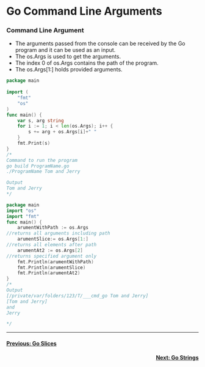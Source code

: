 # Go Command Line Arguments

### Command Line Argument

- The arguments passed from the console can be received by the Go program and it can be used as an input.
- The os.Args is used to get the arguments.
- The index 0 of os.Args contains the path of the program.
- The os.Args[1:] holds provided arguments.

```go
package main  
  
import (  
    "fmt"  
    "os"  
)  
func main() {  
    var s, arg string  
    for i := 1; i < len(os.Args); i++ {  
        s += arg + os.Args[i]+" "  
    }  
    fmt.Print(s)  
}
/* 
Command to run the program 
go build ProgramName.go  
./ProgramName Tom and Jerry

Output
Tom and Jerry
*/
```

```go
package main  
import "os"  
import "fmt"  
func main() {  
    arumentWithPath := os.Args 
//returns all arguments including path  
    arumentSlice:= os.Args[1:] 
//returns all elements after path  
    arumentAt2 := os.Args[2] 
//returns specified argument only   
    fmt.Println(arumentWithPath)  
    fmt.Println(arumentSlice)  
    fmt.Println(arumentAt2)  
}
/*
Output 
[/private/var/folders/123/T/___cmd_go Tom and Jerry]
[Tom and Jerry]
and
Jerry

*/
```

---
<h4 align="left">
<p> 
   <a href="https://github.com/ZephyrAveryl777/Golang-Notes/blob/main/Slices/Go%20Slices.md"> Previous: Go Slices</a>
   </p>
</h4>


<h4 align="right">
<p>
<a href="https://github.com/ZephyrAveryl777/Golang-Notes/blob/main/Strings/Go%20Strings.md">Next: Go Strings </a>
<p>
</h4>
